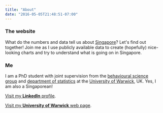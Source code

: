 ```yaml
---
title: "About"
date: "2016-05-05T21:48:51-07:00"
---
```

### The website
What do the numbers and data tell us about [Singapore](https://en.wikipedia.org/wiki/Singapore)? Let's find out together! Join me as I use publicly available data to create (hopefully) nice-looking charts and try to understand what is going on in Singapore. 

### Me


I am a PhD student with joint supervision from the [behavioural science group](https://www.wbs.ac.uk/research/specialisms/teaching-groups/bs/) and [department of statistics](https://www2.warwick.ac.uk/fac/sci/statistics/) at the [University of Warwick](https://warwick.ac.uk/), UK. Yes, I am also a Singaporean! 

[Visit my **LinkedIn** profile](https://www.linkedin.com/in/kennethtklim/).

[Visit my **University of Warwick** web page](https://www2.warwick.ac.uk/fac/sci/statistics/staff/research_students/lim/).


